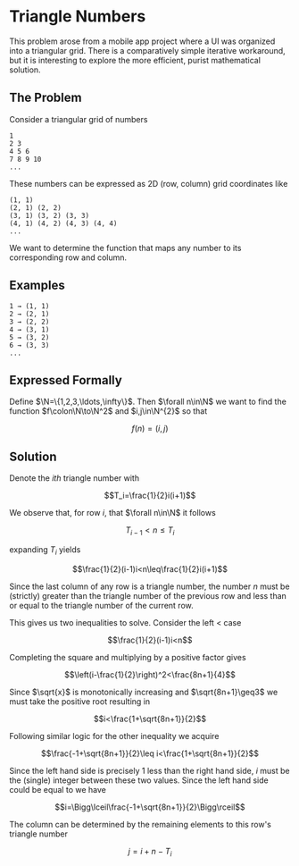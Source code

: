 # Triangle Numbers

This problem arose from a mobile app project where a UI was organized into a triangular grid.
There is a comparatively simple iterative workaround, but it is interesting to explore the more efficient, purist mathematical solution.

## The Problem

Consider a triangular grid of numbers

```
1
2 3
4 5 6
7 8 9 10
...
```

These numbers can be expressed as 2D (row, column) grid coordinates like

```
(1, 1)
(2, 1) (2, 2)
(3, 1) (3, 2) (3, 3)
(4, 1) (4, 2) (4, 3) (4, 4)
...
```

We want to determine the function that maps any number to its corresponding row and column.

## Examples

```
1 → (1, 1)
2 → (2, 1)
3 → (2, 2)
4 → (3, 1)
5 → (3, 2)
6 → (3, 3)
...
```

## Expressed Formally

Define $\N=\{1,2,3,\ldots,\infty\}$. Then $\forall n\in\N$ we want to find the function $f\colon\N\to\N^2$ and $i,j\in\N^{2}$ so that

$$f(n)=(i,j)$$

## Solution

Denote the $ith$ triangle number with

$$T_i=\frac{1}{2}i(i+1)$$

We observe that, for row $i$, that $\forall n\in\N$ it follows

$$T_{i-1}<n\leq T_{i}$$

expanding $T_i$ yields

$$\frac{1}{2}(i-1)i<n\leq\frac{1}{2}i(i+1)$$

Since the last column of any row is a triangle number, the number $n$ must be (strictly) greater than the triangle number of the previous row and less than or equal to the triangle number of the current row.

This gives us two inequalities to solve. Consider the left $<$ case

$$\frac{1}{2}(i-1)i<n$$

Completing the square and multiplying by a positive factor gives

$$\left(i-\frac{1}{2}\right)^2<\frac{8n+1}{4}$$

Since $\sqrt{x}$ is monotonically increasing and $\sqrt{8n+1}\geq3$ we must take the positive root resulting in

$$i<\frac{1+\sqrt{8n+1}}{2}$$

Following similar logic for the other inequality we acquire

$$\frac{-1+\sqrt{8n+1}}{2}\leq i<\frac{1+\sqrt{8n+1}}{2}$$

Since the left hand side is precisely $1$ less than the right hand side, $i$ must be the (single) integer between these two values. Since the left hand side could be equal to we have

$$i=\Bigg\lceil\frac{-1+\sqrt{8n+1}}{2}\Bigg\rceil$$

The column can be determined by the remaining elements to this row's triangle number

$$j=i+n-T_i$$